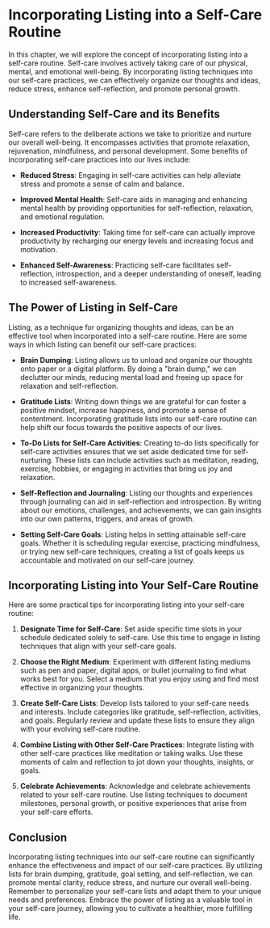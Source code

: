 Incorporating Listing into a Self-Care Routine
=======================================================

In this chapter, we will explore the concept of incorporating listing into a self-care routine. Self-care involves actively taking care of our physical, mental, and emotional well-being. By incorporating listing techniques into our self-care practices, we can effectively organize our thoughts and ideas, reduce stress, enhance self-reflection, and promote personal growth.

**Understanding Self-Care and its Benefits**
--------------------------------------------

Self-care refers to the deliberate actions we take to prioritize and nurture our overall well-being. It encompasses activities that promote relaxation, rejuvenation, mindfulness, and personal development. Some benefits of incorporating self-care practices into our lives include:

* **Reduced Stress**: Engaging in self-care activities can help alleviate stress and promote a sense of calm and balance.

* **Improved Mental Health**: Self-care aids in managing and enhancing mental health by providing opportunities for self-reflection, relaxation, and emotional regulation.

* **Increased Productivity**: Taking time for self-care can actually improve productivity by recharging our energy levels and increasing focus and motivation.

* **Enhanced Self-Awareness**: Practicing self-care facilitates self-reflection, introspection, and a deeper understanding of oneself, leading to increased self-awareness.

**The Power of Listing in Self-Care**
-------------------------------------

Listing, as a technique for organizing thoughts and ideas, can be an effective tool when incorporated into a self-care routine. Here are some ways in which listing can benefit our self-care practices:

* **Brain Dumping**: Listing allows us to unload and organize our thoughts onto paper or a digital platform. By doing a "brain dump," we can declutter our minds, reducing mental load and freeing up space for relaxation and self-reflection.

* **Gratitude Lists**: Writing down things we are grateful for can foster a positive mindset, increase happiness, and promote a sense of contentment. Incorporating gratitude lists into our self-care routine can help shift our focus towards the positive aspects of our lives.

* **To-Do Lists for Self-Care Activities**: Creating to-do lists specifically for self-care activities ensures that we set aside dedicated time for self-nurturing. These lists can include activities such as meditation, reading, exercise, hobbies, or engaging in activities that bring us joy and relaxation.

* **Self-Reflection and Journaling**: Listing our thoughts and experiences through journaling can aid in self-reflection and introspection. By writing about our emotions, challenges, and achievements, we can gain insights into our own patterns, triggers, and areas of growth.

* **Setting Self-Care Goals**: Listing helps in setting attainable self-care goals. Whether it is scheduling regular exercise, practicing mindfulness, or trying new self-care techniques, creating a list of goals keeps us accountable and motivated on our self-care journey.

**Incorporating Listing into Your Self-Care Routine**
-----------------------------------------------------

Here are some practical tips for incorporating listing into your self-care routine:

1. **Designate Time for Self-Care**: Set aside specific time slots in your schedule dedicated solely to self-care. Use this time to engage in listing techniques that align with your self-care goals.

2. **Choose the Right Medium**: Experiment with different listing mediums such as pen and paper, digital apps, or bullet journaling to find what works best for you. Select a medium that you enjoy using and find most effective in organizing your thoughts.

3. **Create Self-Care Lists**: Develop lists tailored to your self-care needs and interests. Include categories like gratitude, self-reflection, activities, and goals. Regularly review and update these lists to ensure they align with your evolving self-care routine.

4. **Combine Listing with Other Self-Care Practices**: Integrate listing with other self-care practices like meditation or taking walks. Use these moments of calm and reflection to jot down your thoughts, insights, or goals.

5. **Celebrate Achievements**: Acknowledge and celebrate achievements related to your self-care routine. Use listing techniques to document milestones, personal growth, or positive experiences that arise from your self-care efforts.

**Conclusion**
--------------

Incorporating listing techniques into our self-care routine can significantly enhance the effectiveness and impact of our self-care practices. By utilizing lists for brain dumping, gratitude, goal setting, and self-reflection, we can promote mental clarity, reduce stress, and nurture our overall well-being. Remember to personalize your self-care lists and adapt them to your unique needs and preferences. Embrace the power of listing as a valuable tool in your self-care journey, allowing you to cultivate a healthier, more fulfilling life.
